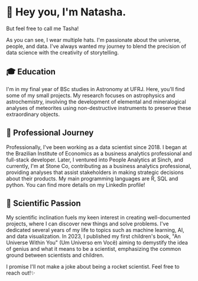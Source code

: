 # 🚀 Hey you, I'm Natasha.

But feel free to call me Tasha! 

As you can see, I wear multiple hats. I'm passionate about the universe, people, and data. I've always wanted my journey to blend the precision of data science with the creativity of storytelling.

## 🎓 Education

I'm in my final year of BSc studies in Astronomy at UFRJ. Here, you'll find some of my small projects. My research focuses on astrophysics and astrochemistry, involving the development of elemental and mineralogical analyses of meteorites using non-destructive instruments to preserve these extraordinary objects.

## 💼 Professional Journey

Professionally, I've been working as a data scientist since 2018. I began at the Brazilian Institute of Economics as a business analytics professional and full-stack developer. Later, I ventured into People Analytics at Sinch, and currently, I'm at Stone Co, contributing as a business analytics professional, providing analyses that assist stakeholders in making strategic decisions about their products. My main programming languages are R, SQL and python. You can find more details on my LinkedIn profile!

## 🧪 Scientific Passion

My scientific inclination fuels my keen interest in creating well-documented projects, where I can discover new things and solve problems. I've dedicated several years of my life to topics such as machine learning, AI, and data visualization. In 2023, I published my first children's book, "An Universe Within You" (Um Universo em Você) aiming to demystify the idea of genius and what it means to be a scientist, emphasizing the common ground between scientists and children.



I promise I'll not make a joke about being a rocket scientist. Feel free to reach out!✨
